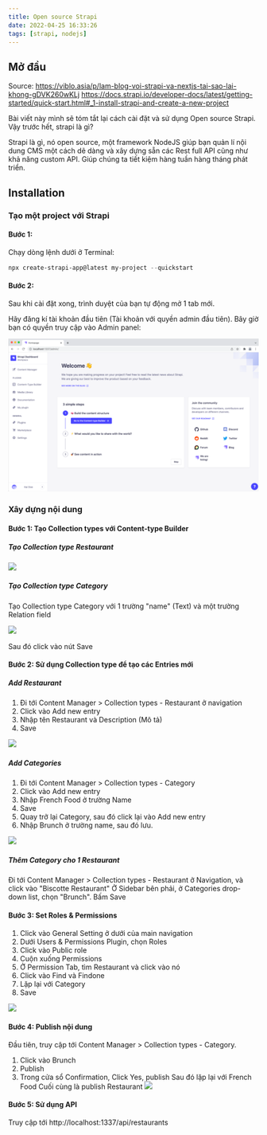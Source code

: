 ```yaml
---
title: Open source Strapi
date: 2022-04-25 16:33:26
tags: [strapi, nodejs]
---
```

## Mở đầu

Source:
https://viblo.asia/p/lam-blog-voi-strapi-va-nextjs-tai-sao-lai-khong-gDVK260wKLj
https://docs.strapi.io/developer-docs/latest/getting-started/quick-start.html#_1-install-strapi-and-create-a-new-project

Bài viết này mình sẽ tóm tắt lại cách cài đặt và sử dụng Open source Strapi. Vậy trước hết, strapi là gì? 

Strapi là gì, nó open source, một framework NodeJS giúp bạn quản lí nội dung CMS một cách dẽ dàng và xây dựng sẵn các Rest full API cũng như khả năng custom API. Giúp chúng ta tiết kiệm hàng tuần hàng tháng phát triển.

## Installation

### Tạo một project với Strapi

#### Bước 1: 

Chạy dòng lệnh dưới ở Terminal:

``` PowerShell
npx create-strapi-app@latest my-project --quickstart
```
#### Bước 2:

Sau khi cài đặt xong, trình duyệt của bạn tự động mở 1 tab mới.

Hãy đăng kí tài khoản đầu tiên (Tài khoản với quyền admin đầu tiên). Bây giờ bạn có quyền truy cập vào Admin panel:

![](/images/strapiPost/Screenshot_1.png)

### Xây dựng nội dung

#### Bước 1: Tạo Collection types với Content-type Builder

##### Tạo Collection type Restaurant

![](https://docs.strapi.io/assets/img/qsg-handson-restaurant_2.28faf048.gif)

##### Tạo Collection type Category

Tạo Collection type Category với 1 trường "name" (Text) và một trường Relation field

![](https://docs.strapi.io/assets/img/qsg-handson-part2-02-collection_ct.1520deb7.png)

Sau đó click vào nút Save


<!--more-->

#### Bước 2: Sử dụng Collection type để tạo các Entries mới

##### Add Restaurant

1. Đi tới Content Manager > Collection types - Restaurant ở navigation
2. Click vào Add new entry
3. Nhập tên Restaurant và Description (Mô tả)
4. Save

![](https://docs.strapi.io/assets/img/qsg-handson-part2-03-restaurant.a35be858.png)

##### Add Categories

1. Đi tới Content Manager > Collection types - Category
1. Click vào Add new entry
2. Nhập French Food ở trường Name
3. Save
4. Quay trở lại Category, sau đó click lại vào Add new entry
5. Nhập Brunch ở trường name, sau đó lưu.

![](https://docs.strapi.io/assets/img/qsg-handson-categories.b623cafc.gif)

##### Thêm Category cho 1 Restaurant

Đi tới Content Manager > Collection types - Restaurant ở Navigation, và click vào "Biscotte Restaurant"
Ở Sidebar bên phải, ở Categories drop-down list, chọn "Brunch". Bấm Save

#### Bước 3: Set Roles & Permissions

1. Click vào General Setting ở dưới của main navigation
2. Dưới Users & Permissions Plugin, chọn Roles
3. Click vào Public role
4. Cuộn xuống Permissions
5. Ở Permission Tab, tìm Restaurant và click vào nó
6. Click vào Find và Findone
7. Lặp lại với Category
8. Save

![](https://docs.strapi.io/assets/img/qsg-handson-part2-04-roles.ba3d34a5.png)

#### Bước 4: Publish nội dung

Đầu tiên, truy cập tới Content Manager > Collection types - Category.
1. Click vào Brunch
2. Publish
3. Trong cửa sổ Confirmation, Click Yes, publish
Sau đó lặp lại với French Food
Cuối cùng là publish Restaurant
![](https://docs.strapi.io/assets/img/qsg-handson-publish.1093c516.gif)

#### Bước 5: Sử dụng API

Truy cập tới http://localhost:1337/api/restaurants